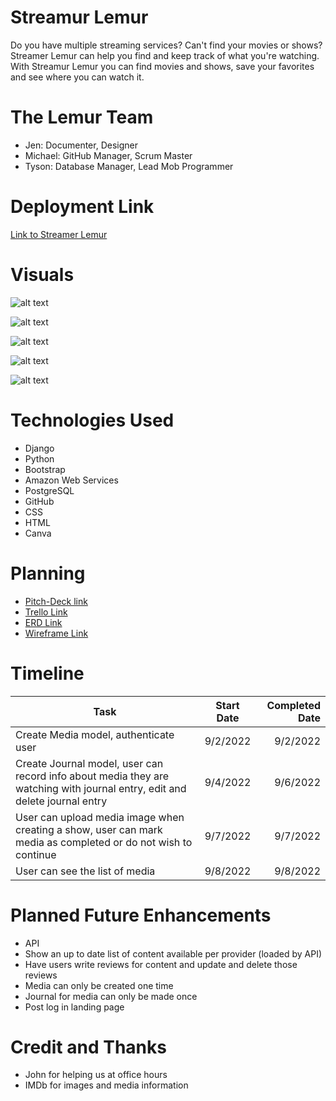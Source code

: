 # Streamur Lemur
Do you have multiple streaming services? Can't find your movies or shows? Streamer Lemur can help you find and keep track of what you're watching. With Streamur Lemur you can find movies and shows, save your favorites and see where you can watch it. 

# The Lemur Team
* Jen: Documenter, Designer
* Michael: GitHub Manager, Scrum Master
* Tyson: Database Manager, Lead Mob Programmer

# Deployment Link
[Link to Streamer Lemur](https://streamerlemur.herokuapp.com/)

# Visuals
![alt text](https://i.imgur.com/iGODmLk.png)

![alt text](https://i.imgur.com/AbKDDzT.png)

![alt text](https://i.imgur.com/7eL8NO7.png)

![alt text](https://i.imgur.com/HBpWtGN.png)

![alt text](https://i.imgur.com/jGMrNZX.png)

# Technologies Used
* Django
* Python
* Bootstrap
* Amazon Web Services
* PostgreSQL
* GitHub
* CSS
* HTML
* Canva

# Planning
* [Pitch-Deck link](https://docs.google.com/presentation/d/186eYUSB0oks-xKqvZ7nuOF_H8Qfw59fCW65ozc1g_Ys/edit?usp=sharing)
* [Trello Link](https://trello.com/b/gfzC33IU/project-3)
* [ERD Link](https://lucid.app/lucidchart/6e1e80b8-4527-4508-9e4f-e70230540ff3/edit?viewport_loc=-697%2C42%2C2847%2C1505%2C0_0&invitationId=inv_f2ea67ff-f2b5-4f3d-980d-23f7db60befb#)
* [Wireframe Link](https://miro.com/app/board/uXjVPbMRJzc=/?share_link_id=611910816504)

# Timeline
| Task        | Start Date           | Completed Date  |
| ------------- |:-------------:| -----:|
| Create Media model, authenticate user | 9/2/2022 | 9/2/2022 |
| Create Journal model, user can record info about media they are watching with journal entry, edit and delete journal entry | 9/4/2022 | 9/6/2022 |
|User can upload media image when creating a show, user can mark media as completed or do not wish to continue| 9/7/2022|9/7/2022|
|User can see the list of media| 9/8/2022| 9/8/2022|

# Planned Future Enhancements
* API
* Show an up to date list of content available per provider (loaded by API)
* Have users write reviews for content and update and delete those reviews
* Media can only be created one time
* Journal for media can only be made once
* Post log in landing page

# Credit and Thanks 
* John for helping us at office hours
* IMDb for images and media information
